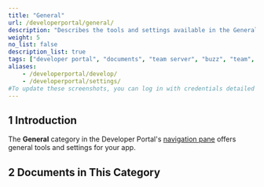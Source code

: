```yaml
---
title: "General"
url: /developerportal/general/
description: "Describes the tools and settings available in the General category in the Mendix Developer Portal's navigation pane."
weight: 5
no_list: false
description_list: true
tags: ["developer portal", "documents", "team server", "buzz", "team", "app"]
aliases:
    - /developerportal/develop/
    - /developerportal/settings/
#To update these screenshots, you can log in with credentials detailed in How to Update Screenshots Using Team Apps.
---
```


## 1 Introduction

The **General** category in the Developer Portal's [navigation pane](/developerportal/#navigation-pane) offers general tools and settings for your app.

## 2 Documents in This Category
